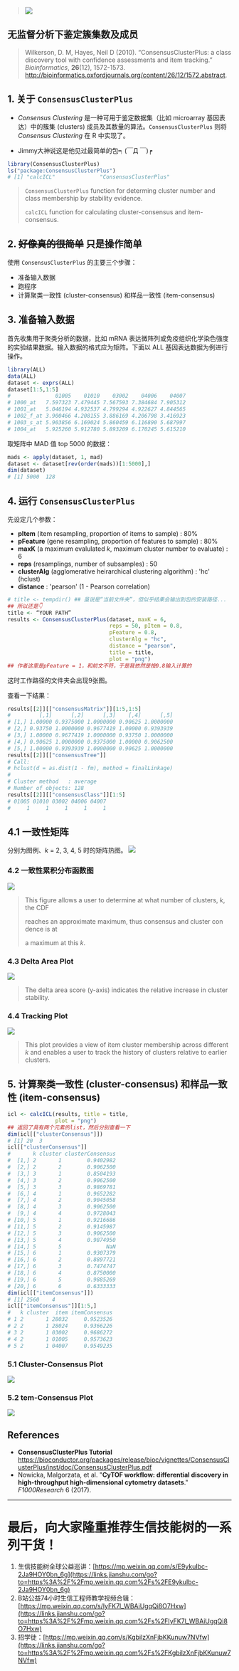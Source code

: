 > ![](https://upload-images.jianshu.io/upload_images/14383117-3e04a75e7408bd63.png?imageMogr2/auto-orient/strip%7CimageView2/2/w/1240)


## 无监督分析下鉴定簇集数及成员

> Wilkerson, D. M, Hayes, Neil D (2010). “ConsensusClusterPlus: a class discovery tool with confidence assessments and item tracking.” *Bioinformatics*, **26**(12), 1572-1573. <http://bioinformatics.oxfordjournals.org/content/26/12/1572.abstract>.

## 1. 关于 `ConsensusClusterPlus`

- *Consensus Clustering* 是一种可用于鉴定数据集（比如 microarray 基因表达）中的簇集 (clusters) 成员及其数量的算法。`ConsensusClusterPlus` 则将 *Consensus Clustering* 在 R 中实现了。 

- Jimmy大神说这是他见过最简单的包┑(￣Д ￣)┍

```R
library(ConsensusClusterPlus)
ls("package:ConsensusClusterPlus")
# [1] "calcICL"              "ConsensusClusterPlus"
```

> `ConsensusClusterPlus` function for determing cluster number and class membership by stability evidence. 
>
> `calcICL` function for calculating cluster-consensus and item-consensus.

## 2. ~~好像真的很简单~~ 只是操作简单

使用 `ConsensusClusterPlus` 的主要三个步骤：

- 准备输入数据
- 跑程序
- 计算聚类一致性 (cluster-consensus) 和样品一致性 (item-consensus) 

## 3. 准备输入数据

首先收集用于聚类分析的数据，比如 mRNA 表达微阵列或免疫组织化学染色强度的实验结果数据。输入数据的格式应为矩阵。下面以 ALL 基因表达数据为例进行操作。

```R
library(ALL)
data(ALL)
dataset <- exprs(ALL)
dataset[1:5,1:5]
#              01005    01010    03002    04006    04007
# 1000_at   7.597323 7.479445 7.567593 7.384684 7.905312
# 1001_at   5.046194 4.932537 4.799294 4.922627 4.844565
# 1002_f_at 3.900466 4.208155 3.886169 4.206798 3.416923
# 1003_s_at 5.903856 6.169024 5.860459 6.116890 5.687997
# 1004_at   5.925260 5.912780 5.893209 6.170245 5.615210
```

取矩阵中 MAD 值 top 5000 的数据：

```R
mads <- apply(dataset, 1, mad)
dataset <- dataset[rev(order(mads))[1:5000],]
dim(dataset)
# [1] 5000  128
```

## 4. 运行 `ConsensusClusterPlus `

先设定几个参数：

- **pItem** (item resampling, proportion of items to sample) : 80%
- **pFeature** (gene resampling, proportion of features to sample) : 80%
- **maxK** (a maximum evalulated *k*, maximum cluster number to evaluate) : 6
- **reps** (resamplings,  number of subsamples) : 50
- **clusterAlg** (agglomerative heirarchical clustering algorithm) : 'hc' (hclust)
- **distance** :  'pearson' (1 - Pearson correlation)

```R
# title <- tempdir() ## 虽说是“当前文件夹”，但似乎结果会输出到包的安装路径...
## 所以还是👇
title <- “YOUR PATH”
results <- ConsensusClusterPlus(dataset, maxK = 6,
                                reps = 50, pItem = 0.8,
                                pFeature = 0.8,  
                                clusterAlg = "hc", 
                                distance = "pearson",
                                title = title,
                                plot = "png")  
## 作者这里是pFeature = 1，和前文不符，于是我依然是按0.8输入计算的
```

这时工作路径的文件夹会出现9张图。

查看一下结果：

```R
results[[2]][["consensusMatrix"]][1:5,1:5] 
#         [,1]      [,2]      [,3]    [,4]      [,5]
# [1,] 1.00000 0.9375000 1.0000000 0.90625 1.0000000
# [2,] 0.93750 1.0000000 0.9677419 1.00000 0.9393939
# [3,] 1.00000 0.9677419 1.0000000 0.93750 1.0000000
# [4,] 0.90625 1.0000000 0.9375000 1.00000 0.9062500
# [5,] 1.00000 0.9393939 1.0000000 0.90625 1.0000000
results[[2]][["consensusTree"]] 
# Call:
# hclust(d = as.dist(1 - fm), method = finalLinkage)
# 
# Cluster method   : average 
# Number of objects: 128 
results[[2]][["consensusClass"]][1:5] 
# 01005 01010 03002 04006 04007 
#     1     1     1     1     1 
```

## 4.1 一致性矩阵

分别为图例、*k* = 2, 3, 4, 5 时的矩阵热图。
![](https://upload-images.jianshu.io/upload_images/14383117-304632b558279842.png?imageMogr2/auto-orient/strip%7CimageView2/2/w/1240)




### 4.2 一致性累积分布函数图
![](https://upload-images.jianshu.io/upload_images/14383117-6ea943e92f5a1c52.png?imageMogr2/auto-orient/strip%7CimageView2/2/w/1240)


> This figure allows a user to determine at what number of clusters, *k*, the CDF 
>
> reaches an approximate maximum, thus consensus and cluster con dence is at 
>
> a maximum at this *k*. 

### 4.3 Delta Area Plot 
![](https://upload-images.jianshu.io/upload_images/14383117-a7c1f5ecda72b0cb.png?imageMogr2/auto-orient/strip%7CimageView2/2/w/1240)


> The delta area score (y-axis) indicates the relative increase in cluster stability.

### 4.4 Tracking Plot 
![](https://upload-images.jianshu.io/upload_images/14383117-bb3543e650637822.png?imageMogr2/auto-orient/strip%7CimageView2/2/w/1240)


> This plot provides a view of item cluster membership across different *k* and enables a user to track the history of clusters relative to earlier clusters.

## 5. 计算聚类一致性 (cluster-consensus) 和样品一致性 (item-consensus) 

```R
icl <- calcICL(results, title = title,
               plot = "png")
## 返回了具有两个元素的list，然后分别查看一下
dim(icl[["clusterConsensus"]])
# [1] 20  3
icl[["clusterConsensus"]] 
#       k cluster clusterConsensus
#  [1,] 2       1        0.9402982
#  [2,] 2       2        0.9062500
#  [3,] 3       1        0.8504193
#  [4,] 3       2        0.9062500
#  [5,] 3       3        0.9869781
#  [6,] 4       1        0.9652282
#  [7,] 4       2        0.9045058
#  [8,] 4       3        0.9062500
#  [9,] 4       4        0.9728043
# [10,] 5       1        0.9216686
# [11,] 5       2        0.9145987
# [12,] 5       3        0.9062500
# [13,] 5       4        0.9874950
# [14,] 5       5              NaN
# [15,] 6       1        0.9307379
# [16,] 6       2        0.8897721
# [17,] 6       3        0.7474747
# [18,] 6       4        0.8750000
# [19,] 6       5        0.9885269
# [20,] 6       6        0.6333333
dim(icl[["itemConsensus"]])
# [1] 2560    4
icl[["itemConsensus"]][1:5,] 
#   k cluster  item itemConsensus
# 1 2       1 28032     0.9523526
# 2 2       1 28024     0.9366226
# 3 2       1 03002     0.9686272
# 4 2       1 01005     0.9573623
# 5 2       1 04007     0.9549235
```

### 5.1 Cluster-Consensus Plot 

![](https://upload-images.jianshu.io/upload_images/14383117-3be10b9b21c810ce.png?imageMogr2/auto-orient/strip%7CimageView2/2/w/1240)

### 5.2 tem-Consensus Plot 
![](https://upload-images.jianshu.io/upload_images/14383117-b7c3eaea55288dc9.png?imageMogr2/auto-orient/strip%7CimageView2/2/w/1240)





## References

- **ConsensusClusterPlus Tutorial** https://bioconductor.org/packages/release/bioc/vignettes/ConsensusClusterPlus/inst/doc/ConsensusClusterPlus.pdf
- Nowicka, Malgorzata, et al. "**CyTOF workflow: differential discovery in high-throughput high-dimensional cytometry datasets**." *F1000Research* 6 (2017).

---
# 最后，向大家隆重推荐生信技能树的一系列干货！

1.  生信技能树全球公益巡讲：[https://mp.weixin.qq.com/s/E9ykuIbc-2Ja9HOY0bn_6g](https://links.jianshu.com/go?to=https%3A%2F%2Fmp.weixin.qq.com%2Fs%2FE9ykuIbc-2Ja9HOY0bn_6g)
2.  B站公益74小时生信工程师教学视频合辑：[https://mp.weixin.qq.com/s/IyFK7l_WBAiUgqQi8O7Hxw](https://links.jianshu.com/go?to=https%3A%2F%2Fmp.weixin.qq.com%2Fs%2FIyFK7l_WBAiUgqQi8O7Hxw)
3.  招学徒：[https://mp.weixin.qq.com/s/KgbilzXnFjbKKunuw7NVfw](https://links.jianshu.com/go?to=https%3A%2F%2Fmp.weixin.qq.com%2Fs%2FKgbilzXnFjbKKunuw7NVfw)
